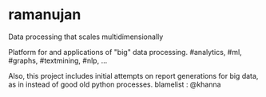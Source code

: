 # ramanujan
Data processing that scales multidimensionally

Platform for and applications of "big" data processing. #analytics, #ml, #graphs, #textmining, #nlp, ...

Also, this project includes initial attempts on report generations for big data, as in instead of good old python processes. blamelist : @khanna